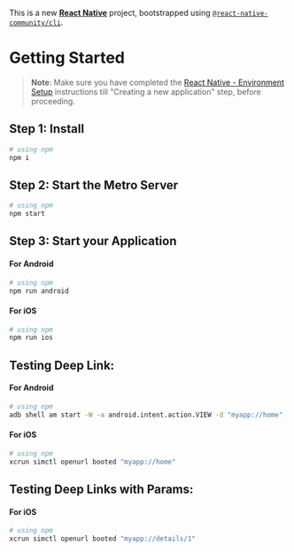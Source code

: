 This is a new [**React Native**](https://reactnative.dev) project, bootstrapped using [`@react-native-community/cli`](https://github.com/react-native-community/cli).

# Getting Started

>**Note**: Make sure you have completed the [React Native - Environment Setup](https://reactnative.dev/docs/environment-setup) instructions till "Creating a new application" step, before proceeding.


## Step 1: Install 
```bash
# using npm
npm i
```
## Step 2: Start the Metro Server
```bash
# using npm
npm start
```

## Step 3: Start your Application
#### For Android

```bash
# using npm
npm run android
```

#### For iOS

```bash
# using npm
npm run ios
```

## Testing Deep Link:
#### For Android
```bash
# using npm
adb shell am start -W -a android.intent.action.VIEW -d "myapp://home"
```

#### For iOS
```bash
# using npm
xcrun simctl openurl booted "myapp://home"
```

## Testing Deep Links with Params:
#### For iOS
```bash
# using npm
xcrun simctl openurl booted "myapp://details/1"
```
